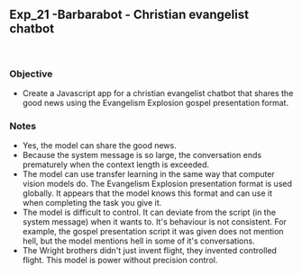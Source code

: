 ## Exp_21 -Barbarabot - Christian evangelist chatbot
<br>

### Objective

- Create a Javascript app for a christian evangelist chatbot that shares the good news using the Evangelism Explosion gospel presentation format.

### Notes
- Yes, the model can share the good news.
- Because the system message is so large, the conversation ends prematurely when the context length is exceeded.
- The model can use transfer learning in the same way that computer vision models do. The Evangelism Explosion presentation format is used globally. It appears that the model knows this format and can use it when completing the task you give it.
- The model is difficult to control. It can deviate from the script (in the system message) when it wants to. It's behaviour is not consistent. For example, the gospel presentation script it was given does not mention hell, but the model mentions hell in some of it's conversations.
- The Wright brothers didn't just invent flight, they invented controlled flight. This model is power without precision control.

<br>
